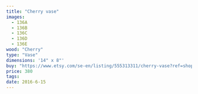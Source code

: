```yaml
---
title: "Cherry vase"
images:
  - 136A
  - 136B
  - 136C
  - 136D
  - 136E
wood: "Cherry"
type: "Vase"
dimensions: '14" x 8"'
buy: "https://www.etsy.com/se-en/listing/555313311/cherry-vase?ref=shop_home_active_1"
price: 380
tags:
date: 2016-6-15
---
```


